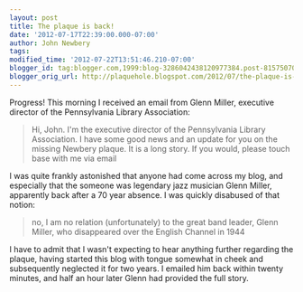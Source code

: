 ```yaml
---
layout: post
title: The plaque is back!
date: '2012-07-17T22:39:00.000-07:00'
author: John Newbery
tags: 
modified_time: '2012-07-22T13:51:46.210-07:00'
blogger_id: tag:blogger.com,1999:blog-3286042438120977384.post-8157507024237660757
blogger_orig_url: http://plaquehole.blogspot.com/2012/07/the-plaque-is-back.html
---
```


Progress! This morning I received an email from Glenn Miller, executive director of the Pennsylvania Library Association:

> Hi, John. I'm the executive director of the Pennsylvania Library Association. I have some good news and an update for you on the missing Newbery plaque. It is a long story. If you would, please touch base with me via email

I was quite frankly astonished that anyone had come across my blog, and especially that the someone was legendary jazz musician Glenn Miller, apparently back after a 70 year absence. I was quickly disabused of that notion:

> no, I am no relation (unfortunately) to the great band leader, Glenn Miller, who disappeared over the English Channel in 1944

I have to admit that I wasn't expecting to hear anything further regarding the plaque, having started this blog with tongue somewhat in cheek and subsequently neglected it for two years. I emailed him back within twenty minutes, and half an hour later Glenn had provided the full story.